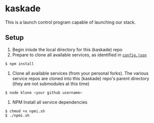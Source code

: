 kaskade
=======

This is a launch control program capable of launching our stack.

## Setup

1. Begin inisde the local directory for this (kaskade) repo
1. Prepare to clone all available services, as identified in [`config.json`](config.json)

  ```sh
  $ npm install
  ```

1. Clone all available services (from your personal forks). The various service repos are cloned into this (kaskade) repo's parent directory (they are not submodules at this time)

  ```sh
  $ node klone <your github username>
  ```

1. NPM Install all service dependencies

  ```sh
  $ chmod +x npmi.sh
  $ ./npmi.sh
  ```
